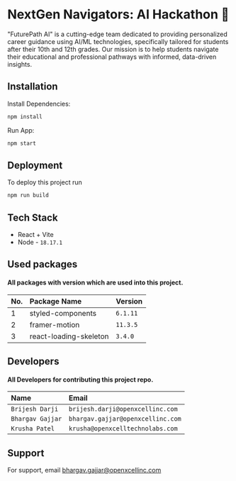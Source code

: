 # NextGen Navigators: AI Hackathon 👋

"FuturePath AI" is a cutting-edge team dedicated to providing personalized career guidance using AI/ML technologies, specifically tailored for students after their 10th and 12th grades. Our mission is to help students navigate their educational and professional pathways with informed, data-driven insights.

## Installation

Install Dependencies:

```bash
npm install
```

Run App:

```bash
npm start
```

## Deployment

To deploy this project run

```bash
npm run build
```

## Tech Stack

-   React + Vite
-   Node - `18.17.1`

## Used packages

#### All packages with version which are used into this project.

| No. | Package Name           | Version  |
| :-- | :--------------------- | :------- |
| 1   | styled-components      | `6.1.11` |
| 2   | framer-motion          | `11.3.5` |
| 3   | react-loading-skeleton | `3.4.0`  |

## Developers

#### All Developers for contributing this project repo.

| Name             | Email                             |
| :--------------- | :-------------------------------- |
| `Brijesh Darji`  | `brijesh.darji@openxcellinc.com`  |
| `Bhargav Gajjar` | `bhargav.gajjar@openxcellinc.com` |
| `Krusha Patel`   | `krusha@openxcelltechnolabs.com`  |

## Support

For support, email bhargav.gajjar@openxcellinc.com
